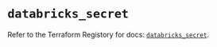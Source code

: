 # `databricks_secret`

Refer to the Terraform Registory for docs: [`databricks_secret`](https://registry.terraform.io/providers/databricks/databricks/1.25.0/docs/resources/secret).
